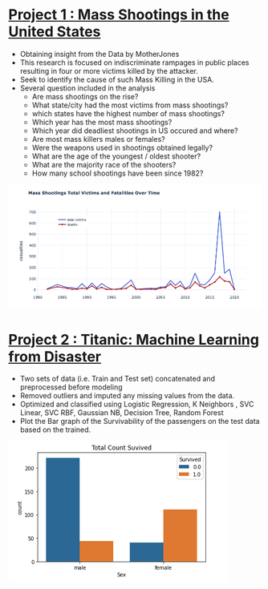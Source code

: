 # [Project 1 : Mass Shootings in the United States](https://github.com/roywong96/Shooting_Analysis/blob/main/ShootingAnalysis.ipynb)

- Obtaining insight from the Data by MotherJones 
- This research is focused on indiscriminate rampages in public places resulting in four or more victims killed by the attacker.
- Seek to identify the cause of such Mass Killing in the USA.
- Several question included in the analysis
    - Are mass shootings on the rise?
    - What state/city had the most victims from mass shootings?
    - which states have the highest number of mass shootings?
    - Which year has the most mass shootings?
    - Which year did deadliest shootings in US occured and where?
    - Are most mass killers males or females?
    - Were the weapons used in shootings obtained legally?
    - What are the age of the youngest / oldest shooter?
    - What are the majority race of the shooters?
    - How many school shootings have been since 1982?

![](Images/Casualties.png)

# [Project 2 : Titanic: Machine Learning from Disaster](https://github.com/roywong96/Titanic/blob/main/Titanic_.ipynb)

- Two sets of data (i.e. Train and Test set) concatenated and preprocessed before modeling 
- Removed outliers and imputed any missing values from the data.
- Optimized and classified using Logistic Regression, K Neighbors , SVC Linear, SVC RBF, Gaussian NB, Decision Tree, Random Forest
- Plot the Bar graph of the Survivability of the passengers on the test data based on the trained.


![](Images/Survival.png)
